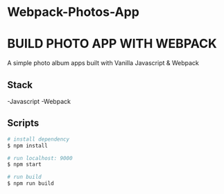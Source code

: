 # Webpack-Photos-App
# BUILD PHOTO APP WITH WEBPACK

A simple photo album apps built with Vanilla Javascript & Webpack

## Stack

-Javascript
-Webpack

## Scripts

```bash
# install dependency
$ npm install

# run localhost: 9000
$ npm start

# run build
$ npm run build
```
